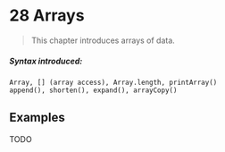 # 28 Arrays
>This chapter introduces arrays of data.
##### Syntax introduced:```Array, [] (array access), Array.length, printArray()
append(), shorten(), expand(), arrayCopy()
```

## Examples

TODO 
